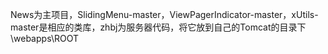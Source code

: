 

  News为主项目，SlidingMenu-master，ViewPagerIndicator-master，xUtils-master是相应的类库，zhbj为服务器代码，将它放到自己的Tomcat的目录下    \webapps\ROOT
